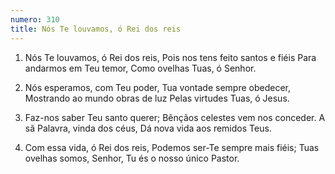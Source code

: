 ```yaml
---
numero: 310
title: Nós Te louvamos, ó Rei dos reis
---
```

1. Nós Te louvamos, ó Rei dos reis,
Pois nos tens feito santos e fiéis
Para andarmos em Teu temor,
Como ovelhas Tuas, ó Senhor.

2. Nós esperamos, com Teu poder,
Tua vontade sempre obedecer,
Mostrando ao mundo obras de luz
Pelas virtudes Tuas, ó Jesus.

3. Faz-nos saber Teu santo querer;
Bênçãos celestes vem nos conceder.
A sã Palavra, vinda dos céus,
Dá nova vida aos remidos Teus.

4. Com essa vida, ó Rei dos reis,
Podemos ser-Te sempre mais fiéis;
Tuas ovelhas somos, Senhor,
Tu és o nosso único Pastor.
